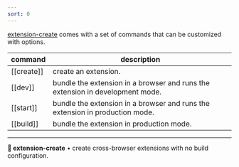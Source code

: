 ```yaml
---
sort: 0
---
```


[extension-create](https://github.com/cezaraugusto/extension-create) comes with a set of commands that can be customized with options.

| command | description |
|-|-|
| [[create]] | create an extension. |
| [[dev]] | bundle the extension in a browser and runs the extension in development mode. |
| [[start]] | bundle the extension in a browser and runs the extension in production mode. |
| [[build]] | bundle the extension in production mode. |


---

**🧩 extension-create** • create cross-browser extensions with no build configuration.
